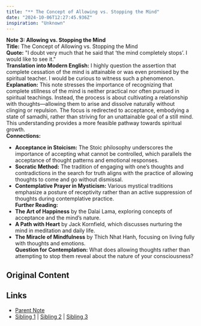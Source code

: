 ```yaml
---
title: "** The Concept of Allowing vs. Stopping the Mind"
date: "2024-10-06T12:27:45.936Z"
inspiration: "Unknown"
---
```


  
**Note 3: Allowing vs. Stopping the Mind**  
**Title:** The Concept of Allowing vs. Stopping the Mind  
**Quote:** "I doubt very much that he said that ‘the mind completely stops’. I would like to see it."  
**Translation into Modern English:** I highly question the assertion that complete cessation of the mind is attainable or was even promised by the spiritual teacher. I would be curious to witness such a phenomenon.  
**Explanation:** This note stresses the importance of recognizing that complete stillness of the mind is neither practical nor often pursued in spiritual teachings. Instead, the process is about cultivating a relationship with thoughts—allowing them to arise and dissolve naturally without clinging or repulsion. The focus is redirected to acceptance, embodying a state of samadhi, rather than striving for an unattainable goal of a still mind. This understanding provides a more feasible pathway towards spiritual growth.  
**Connections:**  
- **Acceptance in Stoicism:** The Stoic philosophy underscores the importance of accepting what cannot be controlled, which parallels the acceptance of thought patterns and emotional responses.  
- **Socratic Method:** The tradition of engaging with one’s thoughts and contradictions in the search for truth aligns with the practice of allowing thoughts to come and go without dismissal.  
- **Contemplative Prayer in Mysticism:** Various mystical traditions emphasize a posture of receptivity rather than an active suppression of thoughts during contemplative practice.  
**Further Reading:**  
- **The Art of Happiness** by the Dalai Lama, exploring concepts of acceptance and the mind’s nature.  
- **A Path with Heart** by Jack Kornfield, which discusses nurturing the mind in meditation and daily life.  
- **The Miracle of Mindfulness** by Thich Nhat Hanh, focusing on living fully with thoughts and emotions.  
**Question for Contemplation:** What does allowing thoughts rather than attempting to stop them reveal about the nature of your consciousness?  



## Original Content



## Links

- [Parent Note](/parent-note.md)
- [Sibling 1](/zettel1.md) | [Sibling 2](/zettel2.md) | [Sibling 3](/zettel3.md)
